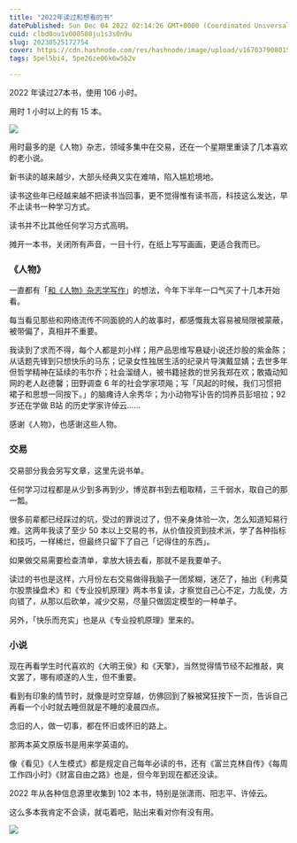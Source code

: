 ```yaml
---
title: "2022年读过和想看的书"
datePublished: Sun Dec 04 2022 02:14:26 GMT+0000 (Coordinated Universal Time)
cuid: clbd0ou1v000508ju1s3s0n9u
slug: 20230525172754
cover: https://cdn.hashnode.com/res/hashnode/image/upload/v1670379080157/eYNFzlhf-.png
tags: 5pel5bi4, 5pe26ze06k6w5b2v

---
```


2022 年读过27本书，使用 106 小时。

用时 1 小时以上的有 15 本。

![](url)

用时最多的是《人物》杂志，领域多集中在交易，还在一个星期里重读了几本喜欢的老小说。

新书读的越来越少，大部头经典又实在难啃，陷入尴尬境地。

读书这些年已经越来越不把读书当回事，更不觉得惟有读书高，科技这么发达，早不止读书一种学习方式。

读书并不比其他任何学习方式高明。

摊开一本书，关闭所有声音，一目十行，在纸上写写画画，更适合我而已。

### **《人物》**

一直都有「[和《人物》杂志学写作](http://mp.weixin.qq.com/s?__biz=MzI3MzU5MDA1OQ==&mid=2247486934&idx=1&sn=e36229d3932feb96b96fceaba8481855&chksm=eb21bf92dc563684869a5dfc5672432acb293d3e26fa6c697602630c8c1ca2f8458c41a8d1ac&scene=21#wechat_redirect)」的想法，今年下半年一口气买了十几本开始看。

每当看见那些和网络流传不同面貌的人的故事时，都感慨我太容易被局限被蒙蔽，被带偏了，真相并不重要。

我读到了求而不得，每个人都是刘小样；用产品思维写悬疑小说还炒股的紫金陈；从话题先锋到只想快乐的马东；记录女性独居生活的纪录片导演戴显婧；去世多年但哲学精神在延续的韦尔乔；社会溜缝人，被书籍拯救的世另我郑在欢；敢撬动知网的老人赵德馨；田野调查 6 年的社会学家项飚；写「风起的时候，我们习惯把裙子和思想一同按下。」的脑瘫诗人余秀华；为小动物写讣告的饲养员彭培拉；92 岁还在学做 B站 的历史学家许倬云……

感谢《人物》，也感谢这些人物。

### **交易**

交易部分我会另写文章，这里先说书单。

任何学习过程都是从少到多再到少，博览群书到去粗取精，三千弱水，取自己的那一瓢。

很多前辈都已经踩过的坑，受过的罪说过了，但不亲身体验一次，怎么知道知易行难。这两年我读了至少 50 本以上交易的书，从价值投资到技术派，学了各种指标和技巧，一样稀烂，但最终只留下了自己「记得住的东西」。

如果做交易需要检查清单，拿放大镜去看，那就不是我要单子。

读过的书也是这样，六月份左右交易做得我脑子一团浆糊，迷茫了，抽出《利弗莫尔股票操盘术》和《专业投机原理》两本书复读，才察觉自己心不定，力乱使，方向错了，从那以后砍单，减少交易，尽量只做固定模型的一种单子。

另外，「快乐而充实」也是从《专业投机原理》里来的。

### **小说**

现在再看学生时代喜欢的《大明王侯》和《天擎》，当然觉得情节经不起推敲，爽文罢了，哪有顺遂的人生，但不重要。

看到有印象的情节时，就像是时空穿越，仿佛回到了躲被窝狂按下一页，告诉自己再看一个小时就去睡但就是不睡的凌晨四点。

念旧的人，做一切事，都在怀旧或怀旧的路上。

那两本英文原版书是用来学英语的。

像《看见》《人生模式》都是规定自己每年必读的书，还有《富兰克林自传》《每周工作四小时》《财富自由之路》也是，但今年到现在都还没读。

2022 年从各种信息源里收集到 102 本书，特别是张潇雨、阳志平、许倬云。

这么多本我肯定不会读，就屯着吧，贴出来看对你有没有用。

![](url)